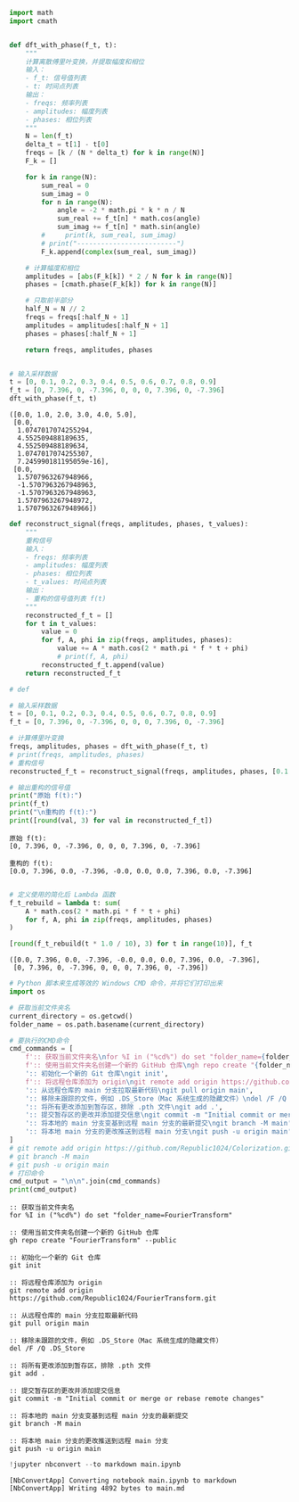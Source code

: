 ```python
import math
import cmath


def dft_with_phase(f_t, t):
    """
    计算离散傅里叶变换，并提取幅度和相位
    输入：
    - f_t: 信号值列表
    - t: 时间点列表
    输出：
    - freqs: 频率列表
    - amplitudes: 幅度列表
    - phases: 相位列表
    """
    N = len(f_t)
    delta_t = t[1] - t[0]
    freqs = [k / (N * delta_t) for k in range(N)]
    F_k = []

    for k in range(N):
        sum_real = 0
        sum_imag = 0
        for n in range(N):
            angle = -2 * math.pi * k * n / N
            sum_real += f_t[n] * math.cos(angle)
            sum_imag += f_t[n] * math.sin(angle)
        #     print(k, sum_real, sum_imag)
        # print("-------------------------")  
        F_k.append(complex(sum_real, sum_imag))

    # 计算幅度和相位
    amplitudes = [abs(F_k[k]) * 2 / N for k in range(N)]
    phases = [cmath.phase(F_k[k]) for k in range(N)]

    # 只取前半部分
    half_N = N // 2
    freqs = freqs[:half_N + 1]
    amplitudes = amplitudes[:half_N + 1]
    phases = phases[:half_N + 1]

    return freqs, amplitudes, phases


# 输入采样数据
t = [0, 0.1, 0.2, 0.3, 0.4, 0.5, 0.6, 0.7, 0.8, 0.9]
f_t = [0, 7.396, 0, -7.396, 0, 0, 0, 7.396, 0, -7.396]
dft_with_phase(f_t, t)
```




    ([0.0, 1.0, 2.0, 3.0, 4.0, 5.0],
     [0.0,
      1.0747017074255294,
      4.552509488189635,
      4.552509488189634,
      1.0747017074255307,
      7.245990181195059e-16],
     [0.0,
      1.5707963267948966,
      -1.5707963267948963,
      -1.5707963267948963,
      1.5707963267948972,
      1.5707963267948966])




```python
def reconstruct_signal(freqs, amplitudes, phases, t_values):
    """
    重构信号
    输入：
    - freqs: 频率列表
    - amplitudes: 幅度列表
    - phases: 相位列表
    - t_values: 时间点列表
    输出：
    - 重构的信号值列表 f(t)
    """
    reconstructed_f_t = []
    for t in t_values:
        value = 0
        for f, A, phi in zip(freqs, amplitudes, phases):
            value += A * math.cos(2 * math.pi * f * t + phi)
            # print(f, A, phi)
        reconstructed_f_t.append(value)
    return reconstructed_f_t

# def
```


```python
# 输入采样数据
t = [0, 0.1, 0.2, 0.3, 0.4, 0.5, 0.6, 0.7, 0.8, 0.9]
f_t = [0, 7.396, 0, -7.396, 0, 0, 0, 7.396, 0, -7.396]

# 计算傅里叶变换
freqs, amplitudes, phases = dft_with_phase(f_t, t)
# print(freqs, amplitudes, phases)
# 重构信号
reconstructed_f_t = reconstruct_signal(freqs, amplitudes, phases, [0.1 * i for i in range(10)])

# 输出重构的信号值
print("原始 f(t):")
print(f_t)
print("\n重构的 f(t):")
print([round(val, 3) for val in reconstructed_f_t])

```

    原始 f(t):
    [0, 7.396, 0, -7.396, 0, 0, 0, 7.396, 0, -7.396]
    
    重构的 f(t):
    [0.0, 7.396, 0.0, -7.396, -0.0, 0.0, 0.0, 7.396, 0.0, -7.396]
    


```python

# 定义使用的简化后 Lambda 函数
f_t_rebuild = lambda t: sum(
    A * math.cos(2 * math.pi * f * t + phi)
    for f, A, phi in zip(freqs, amplitudes, phases)
)

[round(f_t_rebuild(t * 1.0 / 10), 3) for t in range(10)], f_t
```




    ([0.0, 7.396, 0.0, -7.396, -0.0, 0.0, 0.0, 7.396, 0.0, -7.396],
     [0, 7.396, 0, -7.396, 0, 0, 0, 7.396, 0, -7.396])




```python
# Python 脚本来生成等效的 Windows CMD 命令，并将它们打印出来
import os

# 获取当前文件夹名
current_directory = os.getcwd()
folder_name = os.path.basename(current_directory)

# 要执行的CMD命令
cmd_commands = [
    f':: 获取当前文件夹名\nfor %I in ("%cd%") do set "folder_name={folder_name}"',
    f':: 使用当前文件夹名创建一个新的 GitHub 仓库\ngh repo create "{folder_name}" --public',
    ':: 初始化一个新的 Git 仓库\ngit init',
    f':: 将远程仓库添加为 origin\ngit remote add origin https://github.com/Republic1024/{folder_name}.git',
    ':: 从远程仓库的 main 分支拉取最新代码\ngit pull origin main',
    ':: 移除未跟踪的文件，例如 .DS_Store（Mac 系统生成的隐藏文件）\ndel /F /Q .DS_Store',
    ':: 将所有更改添加到暂存区，排除 .pth 文件\ngit add .',
    ':: 提交暂存区的更改并添加提交信息\ngit commit -m "Initial commit or merge or rebase remote changes"',
    ':: 将本地的 main 分支变基到远程 main 分支的最新提交\ngit branch -M main',
    ':: 将本地 main 分支的更改推送到远程 main 分支\ngit push -u origin main'
]
# git remote add origin https://github.com/Republic1024/Colorization.git
# git branch -M main
# git push -u origin main
# 打印命令
cmd_output = "\n\n".join(cmd_commands)
print(cmd_output)
```

    :: 获取当前文件夹名
    for %I in ("%cd%") do set "folder_name=FourierTransform"
    
    :: 使用当前文件夹名创建一个新的 GitHub 仓库
    gh repo create "FourierTransform" --public
    
    :: 初始化一个新的 Git 仓库
    git init
    
    :: 将远程仓库添加为 origin
    git remote add origin https://github.com/Republic1024/FourierTransform.git
    
    :: 从远程仓库的 main 分支拉取最新代码
    git pull origin main
    
    :: 移除未跟踪的文件，例如 .DS_Store（Mac 系统生成的隐藏文件）
    del /F /Q .DS_Store
    
    :: 将所有更改添加到暂存区，排除 .pth 文件
    git add .
    
    :: 提交暂存区的更改并添加提交信息
    git commit -m "Initial commit or merge or rebase remote changes"
    
    :: 将本地的 main 分支变基到远程 main 分支的最新提交
    git branch -M main
    
    :: 将本地 main 分支的更改推送到远程 main 分支
    git push -u origin main
    


```python
!jupyter nbconvert --to markdown main.ipynb
```

    [NbConvertApp] Converting notebook main.ipynb to markdown
    [NbConvertApp] Writing 4892 bytes to main.md
    
